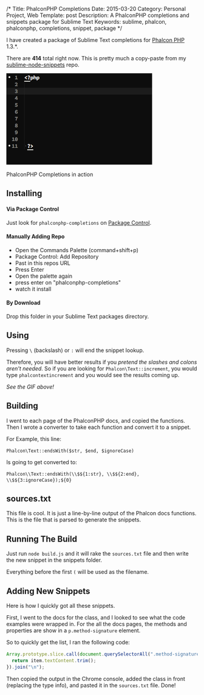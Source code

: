 /*
Title: PhalconPHP Completions
Date: 2015-03-20
Category: Personal Project, Web
Template: post
Description: A PhalconPHP completions and snippets package for Sublime Text
Keywords: sublime, phalcon, phalconphp, completions, snippet, package
*/

I have created a package of Sublime Text completions for [Phalcon PHP](http://phalconphp.com/en/) 1.3.\*.

There are **414** total right now. This is pretty much a copy-paste from my [sublime-node-snippets](https://github.com/james2doyle/sublime-node-snippets) repo.

<div class="center">
    <img src="https://raw.githubusercontent.com/james2doyle/phalconphp-completions/master/testing.gif" alt="PhalconPHP Completions in action" />
    <p>PhalconPHP Completions in action</p>
</div>

## Installing

#### Via Package Control

Just look for `phalconphp-completions` on [Package Control](https://packagecontrol.io/packages/PhalconPHP%20Completions).

#### Manually Adding Repo

* Open the Commands Palette (command+shift+p)
* Package Control: Add Repository
* Past in this repos URL
* Press Enter
* Open the palette again
* press enter on "phalconphp-completions"
* watch it install

#### By Download

Drop this folder in your Sublime Text packages directory.

## Using

Pressing `\` (backslash) or `:` will end the snippet lookup.

Therefore, you will have better results if you *pretend the slashes and colons aren't needed*. So if you are looking for `Phalcon\Text::increment`, you would type `phalcontextincrement` and you would see the results coming up.

*See the GIF above!*

## Building

I went to each page of the PhalconPHP docs, and copied the functions. Then I wrote a converter to take each function and convert it to a snippet.

For Example, this line:

```
Phalcon\Text::endsWith($str, $end, $ignoreCase)
```

Is going to get converted to:

```
Phalcon\\Text::endsWith(\\$${1:str}, \\$${2:end}, \\$${3:ignoreCase});${0}
```

## sources.txt

This file is cool. It is just a line-by-line output of the Phalcon docs functions. This is the file that is parsed to generate the snippets.

## Running The Build

Just run `node build.js` and it will rake the `sources.txt` file and then write the new snippet in the snippets folder.

Everything before the first `(` will be used as the filename.

## Adding New Snippets

Here is how I quickly got all these snippets.

First, I went to the docs for the class, and I looked to see what the code examples were wrapped in. For the all the docs pages, the methods and properties are show in a `p.method-signature` element.

So to quickly get the list, I ran the following code:

```javascript
Array.prototype.slice.call(document.querySelectorAll(".method-signature"), 0).map(function(item){
  return item.textContent.trim();
}).join("\n");
```

Then copied the output in the Chrome console, added the class in front (replacing the type info), and pasted it in the `sources.txt` file. Done!